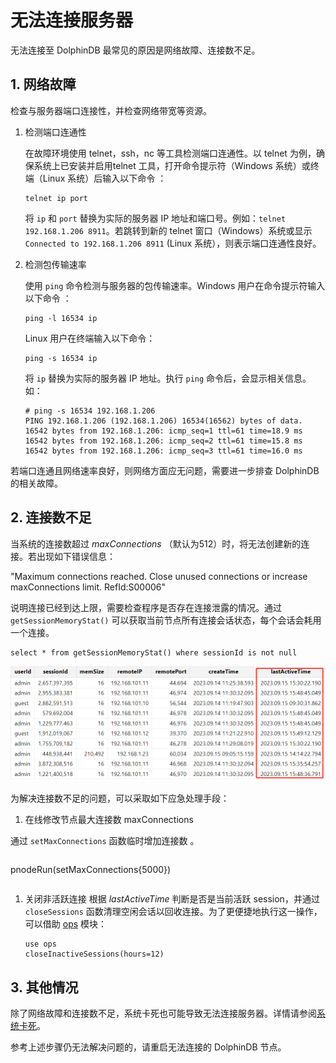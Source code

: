 # 无法连接服务器

无法连接至 DolphinDB 最常见的原因是网络故障、连接数不足。

## 1. 网络故障

检查与服务器端口连接性，并检查网络带宽等资源。

1. 检测端口连通性

   在故障环境使用 telnet，ssh，nc 等工具检测端口连通性。以 telnet 为例，确保系统上已安装并启用telnet 工具，打开命令提示符（Windows 系统）或终端（Linux 系统）后输入以下命令 ：

   ```
   telnet ip port
   ```

   将 `ip` 和 `port` 替换为实际的服务器 IP 地址和端口号。例如：`telnet 192.168.1.206 8911`。若跳转到新的 telnet 窗口（Windows）系统或显示 `Connected to 192.168.1.206 8911` (Linux 系统），则表示端口连通性良好。
2. 检测包传输速率

   使用 `ping` 命令检测与服务器的包传输速率。Windows 用户在命令提示符输入以下命令 ：

   ```
   ping -l 16534 ip
   ```

   Linux 用户在终端输入以下命令：

   ```
   ping -s 16534 ip
   ```

   将 `ip` 替换为实际的服务器 IP 地址。执行 `ping` 命令后，会显示相关信息。如：

   ```
   # ping -s 16534 192.168.1.206
   PING 192.168.1.206 (192.168.1.206) 16534(16562) bytes of data.
   16542 bytes from 192.168.1.206: icmp_seq=1 ttl=61 time=18.9 ms
   16542 bytes from 192.168.1.206: icmp_seq=2 ttl=61 time=15.8 ms
   16542 bytes from 192.168.1.206: icmp_seq=3 ttl=61 time=16.0 ms
   ```

若端口连通且网络速率良好，则网络方面应无问题，需要进一步排查 DolphinDB 的相关故障。

## 2. 连接数不足

当系统的连接数超过 *maxConnections* （默认为512）时，将无法创建新的连接。若出现如下错误信息：

"Maximum connections reached. Close unused connections or increase maxConnections limit. RefId:S00006"

说明连接已经到达上限，需要检查程序是否存在连接泄露的情况。通过 `getSessionMemoryStat()` 可以获取当前节点所有连接会话状态，每个会话会耗用一个连接。

```
select * from getSessionMemoryStat() where sessionId is not null
```

![](images/connection_lost/DM_20230918182218_001.png)

为解决连接数不足的问题，可以采取如下应急处理手段：

1. 在线修改节点最大连接数 maxConnections

通过 `setMaxConnections` 函数临时增加连接数 。

```
```
pnodeRun(setMaxConnections{5000})
```
```

1. 关闭非活跃连接
   根据 *lastActiveTime* 判断是否是当前活跃 session，并通过 `closeSessions` 函数清理空闲会话以回收连接。为了更便捷地执行这一操作，可以借助 [ops](https://docs.dolphindb.cn/zh/modules/ops/ops.md) 模块：

   ```
   use ops
   closeInactiveSessions(hours=12)
   ```

## 3. 其他情况

除了网络故障和连接数不足，系统卡死也可能导致无法连接服务器。详情请参阅[系统卡死](omc_server_hang_guidelines.md)。

参考上述步骤仍无法解决问题的，请重启无法连接的 DolphinDB 节点。

